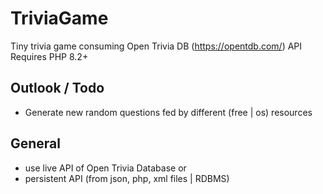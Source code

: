# TriviaGame
Tiny trivia game consuming Open Trivia DB (https://opentdb.com/) API 
Requires PHP 8.2+


## Outlook / Todo
 - Generate new random questions fed by different (free | os) resources 

## General
- use live API of Open Trivia Database or
- persistent API (from json, php, xml files | RDBMS)
